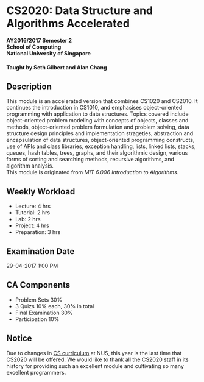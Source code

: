 # CS2020: Data Structure and Algorithms Accelerated

__AY2016/2017 Semester 2<br>
School of Computing<br>
National University of Singapore__

#### Taught by Seth Gilbert and Alan Chang

## Description
This module is an accelerated version that combines CS1020 and CS2010. It continues the introduction in CS1010, and emphasises object-oriented programming with application to data structures. Topics covered include object-oriented problem modeling with concepts of objects, classes and methods, object-oriented problem formulation and problem solving, data structure design principles and implementation strageties, abstraction and encapsulation of data structures, object-oriented programming constructs, use of APIs and class libraries, exception handling, lists, linked lists, stacks, queues, hash tables, trees, graphs, and their algorithmic design, various forms of sorting and searching methods, recursive algorithms, and algorithm analysis.<br>
This module is originated from _MIT 6.006 Introduction to Algorithms_.

## Weekly Workload
- Lecture: 4 hrs
- Tutorial: 2 hrs
- Lab: 2 hrs
- Project: 4 hrs
- Preparation: 3 hrs

## Examination Date
29-04-2017 1:00 PM

## CA Components
- Problem Sets 30%
- 3 Quizs 10% each, 30% in total
- Final Examination 30%
- Participation 10%

## Notice
Due to changes in [CS curriculum](http://www.comp.nus.edu.sg/programmes/ug/cs/curr/) at NUS, this year is the last time that CS2020 will be offered. We would like to thank all the CS2020 staff in its history for providing such an excellent module and cultivating so many excellent programmers.
